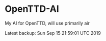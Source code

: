 # OpenTTD-AI
My AI for OpenTTD, will use primarily air

Latest backup: Sun Sep 15 21:59:01 UTC 2019
